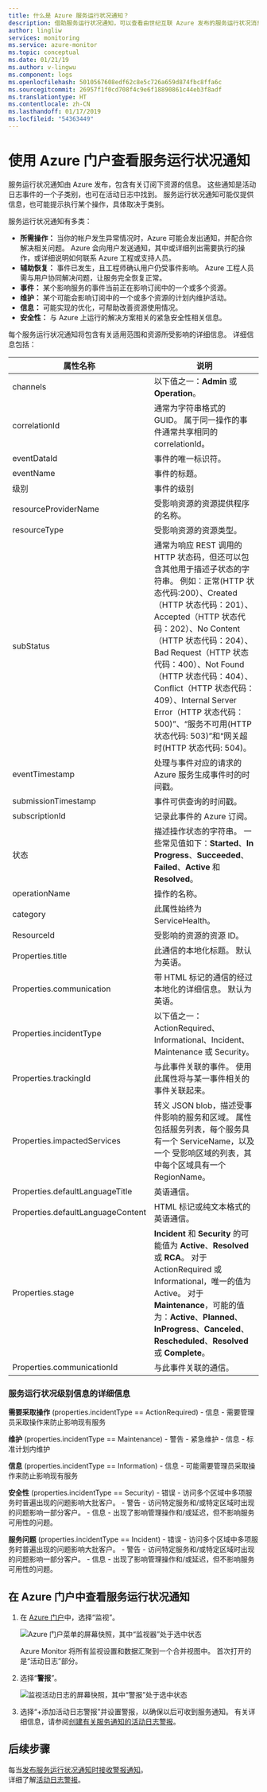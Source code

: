```yaml
---
title: 什么是 Azure 服务运行状况通知？
description: 借助服务运行状况通知，可以查看由世纪互联 Azure 发布的服务运行状况消息。
author: lingliw
services: monitoring
ms.service: azure-monitor
ms.topic: conceptual
ms.date: 01/21/19
ms.author: v-lingwu
ms.component: logs
ms.openlocfilehash: 5010567608edf62c8e5c726a659d874fbc8ffa6c
ms.sourcegitcommit: 26957f1f0cd708f4c9e6f18890861c44eb3f8adf
ms.translationtype: HT
ms.contentlocale: zh-CN
ms.lasthandoff: 01/17/2019
ms.locfileid: "54363449"
---
```

# <a name="view-service-health-notifications-by-using-the-azure-portal"></a>使用 Azure 门户查看服务运行状况通知

服务运行状况通知由 Azure 发布，包含有关订阅下资源的信息。 这些通知是活动日志事件的一个子类别，也可在活动日志中找到。 服务运行状况通知可能仅提供信息，也可能提示执行某个操作，具体取决于类别。

服务运行状况通知有多类：  

- **所需操作：** 当你的帐户发生异常情况时，Azure 可能会发出通知，并配合你解决相关问题。 Azure 会向用户发送通知，其中或详细列出需要执行的操作，或详细说明如何联系 Azure 工程或支持人员。  
- **辅助恢复：** 事件已发生，且工程师确认用户仍受事件影响。 Azure 工程人员需与用户协同解决问题，让服务完全恢复正常。  
- **事件：** 某个影响服务的事件当前正在影响订阅中的一个或多个资源。  
- **维护：** 某个可能会影响订阅中的一个或多个资源的计划内维护活动。  
- **信息：** 可能实现的优化，可帮助改善资源使用情况。 
- **安全性：** 与 Azure 上运行的解决方案相关的紧急安全性相关信息。

每个服务运行状况通知将包含有关适用范围和资源所受影响的详细信息。 详细信息包括：

属性名称 | 说明
-------- | -----------
channels | 以下值之一：**Admin** 或 **Operation**。
correlationId | 通常为字符串格式的 GUID。 属于同一操作的事件通常共享相同的 correlationId。
eventDataId | 事件的唯一标识符。
eventName | 事件的标题。
级别 | 事件的级别
resourceProviderName | 受影响资源的资源提供程序的名称。
resourceType| 受影响资源的资源类型。
subStatus | 通常为响应 REST 调用的 HTTP 状态码，但还可以包含其他用于描述子状态的字符串。 例如：正常(HTTP 状态代码:200）、Created（HTTP 状态代码：201）、Accepted（HTTP 状态代码：202）、No Content（HTTP 状态代码：204）、Bad Request（HTTP 状态代码：400）、Not Found（HTTP 状态代码：404）、Conflict（HTTP 状态代码：409）、Internal Server Error（HTTP 状态代码：500)”、“服务不可用(HTTP 状态代码: 503)”和“网关超时(HTTP 状态代码: 504)。
eventTimestamp | 处理与事件对应的请求的 Azure 服务生成事件时的时间戳。
submissionTimestamp | 事件可供查询的时间戳。
subscriptionId | 记录此事件的 Azure 订阅。
状态 | 描述操作状态的字符串。 一些常见值如下：**Started**、**In Progress**、**Succeeded**、**Failed**、**Active** 和 **Resolved**。
operationName | 操作的名称。
category | 此属性始终为 ServiceHealth。
ResourceId | 受影响的资源的资源 ID。
Properties.title | 此通信的本地化标题。 默认为英语。
Properties.communication | 带 HTML 标记的通信的经过本地化的详细信息。 默认为英语。
Properties.incidentType | 以下值之一：ActionRequired、Informational、Incident、Maintenance 或 Security。
Properties.trackingId | 与此事件关联的事件。 使用此属性将与某一事件相关的事件关联起来。
Properties.impactedServices | 转义 JSON blob，描述受事件影响的服务和区域。 属性包括服务列表，每个服务具有一个 ServiceName，以及一个 受影响区域的列表，其中每个区域具有一个 RegionName。
Properties.defaultLanguageTitle | 英语通信。
Properties.defaultLanguageContent | HTML 标记或纯文本格式的英语通信。
Properties.stage | **Incident** 和 **Security** 的可能值为 **Active**、**Resolved** 或 **RCA**。 对于 ActionRequired 或 Informational，唯一的值为 Active。 对于 **Maintenance**，可能的值为：**Active**、**Planned**、**InProgress**、**Canceled**、**Rescheduled**、**Resolved** 或 **Complete**。
Properties.communicationId | 与此事件关联的通信。

### <a name="details-on-service-health-level-information"></a>服务运行状况级别信息的详细信息

**需要采取操作** (properties.incidentType == ActionRequired)
    - 信息 - 需要管理员采取操作来防止影响现有服务
    
**维护** (properties.incidentType == Maintenance)
    - 警告 - 紧急维护
    - 信息 - 标准计划内维护

**信息** (properties.incidentType == Information)
    - 信息 - 可能需要管理员采取操作来防止影响现有服务

**安全性** (properties.incidentType == Security)
    - 错误 - 访问多个区域中多项服务时普遍出现的问题影响大批客户。
    - 警告 - 访问特定服务和/或特定区域时出现的问题影响一部分客户。
    - 信息 - 出现了影响管理操作和/或延迟，但不影响服务可用性的问题。

**服务问题** (properties.incidentType == Incident)
    - 错误 - 访问多个区域中多项服务时普遍出现的问题影响大批客户。
    - 警告 - 访问特定服务和/或特定区域时出现的问题影响一部分客户。
    - 信息 - 出现了影响管理操作和/或延迟，但不影响服务可用性的问题。


## <a name="view-your-service-health-notifications-in-the-azure-portal"></a>在 Azure 门户中查看服务运行状况通知
1.  在 [Azure 门户](https://portal.azure.com)中，选择“监视”。

    ![Azure 门户菜单的屏幕快照，其中“监视器”处于选中状态](./media/service-notifications/home-monitor.png)

    Azure Monitor 将所有监视设置和数据汇聚到一个合并视图中。 首次打开的是“活动日志”部分。

3.  选择“**警报**”。

    ![监视活动日志的屏幕快照，其中“警报”处于选中状态](./media/service-notifications/service-health-summary.png)
4. 选择“+添加活动日志警报”并设置警报，以确保以后可收到服务通知。 有关详细信息，请参阅[创建有关服务通知的活动日志警报](../../azure-monitor/platform/alerts-activity-log-service-notifications.md)。

## <a name="next-steps"></a>后续步骤
每当[发布服务运行状况通知时接收警报通知](../../azure-monitor/platform/alerts-activity-log-service-notifications.md)。  
详细了解[活动日志警报](../../azure-monitor/platform/activity-log-alerts.md)。
